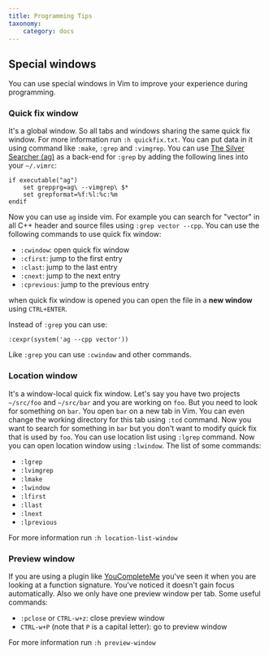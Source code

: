 ```yaml
---
title: Programming Tips
taxonomy:
    category: docs
---
```


## Special windows

You can use special windows in Vim to improve your experience during programming.

### Quick fix window

It's a global window. So all tabs and windows sharing the same quick fix window. For more information run `:h quickfix.txt`. You can put data in it using command like `:make`, `:grep` and `:vimgrep`. You can use [The Silver Searcher (ag)](https://github.com/ggreer/the_silver_searcher) as a back-end for `:grep` by adding the following lines into your `~/.vimrc`:

```
if executable("ag")
    set grepprg=ag\ --vimgrep\ $*
    set grepformat=%f:%l:%c:%m
endif
```
Now you can use `ag` inside vim. For example you can search for "vector" in all C++ header and source files using `:grep vector --cpp`. You can use the following commands to use quick fix window:

* `:cwindow`: open quick fix window
* `:cfirst`: jump to the first entry
* `:clast`: jump to the last entry
* `:cnext`: jump to the next entry
* `:cprevious`: jump to the previous entry

when quick fix window is opened you can open the file in a **new window** using `CTRL+ENTER`.

Instead of `:grep` you can use:

```
:cexpr(system('ag --cpp vector'))
```

Like `:grep` you can use `:cwindow` and other commands.

### Location window

It's a window-local quick fix window. Let's say you have two projects `~/src/foo` and `~/src/bar` and you are working on `foo`. But you need to look for something on `bar`. You open `bar` on a new tab in Vim. You can even change the working directory for this tab using `:tcd` command. Now you want to search for something in `bar` but you don't want to modify quick fix that is used by `foo`. You can use location list using `:lgrep` command. Now you can open location window using `:lwindow`. The list of some commands:

* `:lgrep`
* `:lvimgrep`
* `:lmake`
* `:lwindow`
* `:lfirst`
* `:llast`
* `:lnext`
* `:lprevious`

For more information run `:h location-list-window`

### Preview window

If you are using a plugin like [YouCompleteMe](https://github.com/ycm-core/YouCompleteMe) you've seen it when you are looking at a function signature. You've noticed it doesn't gain focus automatically. Also we only have one preview window per tab. Some useful commands:

* `:pclose` or `CTRL-w+z`: close preview window
* `CTRL-w+P` (note that `P` is a capital letter): go to preview window

For more information run `:h preview-window`
